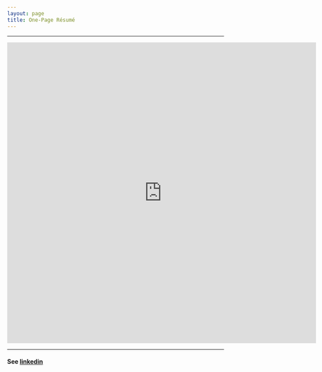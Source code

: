 ```yaml
---
layout: page
title: One-Page Résumé
---
```


---

<iframe src="https://docs.google.com/gview?url=https://geraldmc.github.io/assets/gmccollam-resume-02212023.pdf&embedded=true" style="width:718px; height:700px;" frameborder="0"></iframe>

---

#### See [linkedin](https://www.linkedin.com/in/geraldmc) 